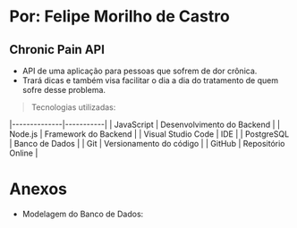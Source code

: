 # Por: Felipe Morilho de Castro

## Chronic Pain API

- API de uma aplicação para pessoas que sofrem de dor crônica.
- Trará dicas e também visa facilitar o dia a dia do tratamento de quem sofre desse problema.

> Tecnologias utilizadas:

|--------------|-----------|
| JavaScript      | Desenvolvimento do Backend |
| Node.js       | Framework do Backend  |
| Visual Studio Code     | IDE |
| PostgreSQL   | Banco de Dados |
| Git          | Versionamento do código |
| GitHub       | Repositório Online      |

# Anexos

- Modelagem do Banco de Dados:

